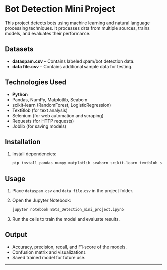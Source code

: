# Bot Detection Mini Project

This project detects bots using machine learning and natural language processing techniques.
It processes data from multiple sources, trains models, and evaluates their performance.

## Datasets

* **dataspam.csv** – Contains labeled spam/bot detection data.
* **data file.csv** – Contains additional sample data for testing.

## Technologies Used

* **Python**
* Pandas, NumPy, Matplotlib, Seaborn
* scikit-learn (RandomForest, LogisticRegression)
* TextBlob (for text analysis)
* Selenium (for web automation and scraping)
* Requests (for HTTP requests)
* Joblib (for saving models)

## Installation

1. Install dependencies:

   ```bash
   pip install pandas numpy matplotlib seaborn scikit-learn textblob selenium requests joblib
   ```

## Usage

1. Place `dataspam.csv` and `data file.csv` in the project folder.
2. Open the Jupyter Notebook:

   ```bash
   jupyter notebook Bots_Detection_mini_project.ipynb
   ```
3. Run the cells to train the model and evaluate results.

## Output

* Accuracy, precision, recall, and F1-score of the models.
* Confusion matrix and visualizations.
* Saved trained model for future use.

---
